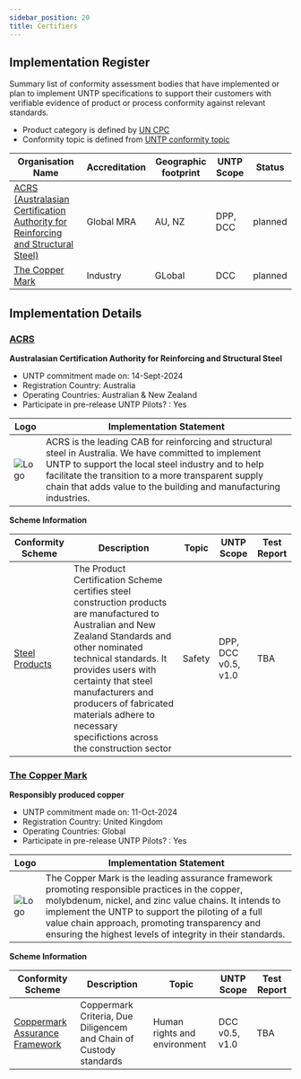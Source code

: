 ```yaml
---
sidebar_position: 20
title: Certifiers
---
```


## Implementation Register

Summary list of conformity assessment bodies that have implemented or plan to implement UNTP specifications to support their customers with verifiable evidence of product or process conformity against relevant standards. 

* Product category is defined by [UN CPC](https://unstats.un.org/unsd/classifications/Econ/cpc)
* Conformity topic is defined from [UNTP conformity topic](https://test.uncefact.org/vocabulary/untp/core/0/conformityTopicCode)


|Organisation Name |Accreditation|Geographic footprint|UNTP Scope|Status|
|--|--|--|--|--|
|[ACRS (Australasian Certification Authority for Reinforcing and Structural Steel)](#acrs)|Global MRA|AU, NZ|DPP, DCC|planned| 
|[The Copper Mark](#the-copper-mark)|Industry|GLobal|DCC|planned| 


## Implementation Details


### [ACRS](https://steelcertification.com)

**Australasian Certification Authority for Reinforcing and Structural Steel**

* UNTP commitment made on:  14-Sept-2024
* Registration Country: Australia
* Operating Countries: Australian & New Zealand
* Participate in pre-release UNTP Pilots? : Yes

|Logo|Implementation Statement|
|--|--|
|![Logo](../../implementations/steelcertification.com/logo.png) | ACRS is the leading CAB for reinforcing and structural steel in Australia. We have committed to implement UNTP to support the local steel industry and to help facilitate the transition to a more transparent supply chain that adds value to the building and manufacturing industries. |

**Scheme Information**

|Conformity Scheme|Description|Topic|UNTP Scope|Test Report|
|--|--|--|--|--|
|[Steel Products](https://steelcertification.com/sustainability-certification)|The Product Certification Scheme certifies steel construction products are manufactured to Australian and New Zealand Standards and other nominated technical standards. It provides users with certainty that steel manufacturers and producers of fabricated materials adhere to necessary specifictions across the construction sector|Safety|DPP, DCC v0.5, v1.0|TBA |

### [The Copper Mark](https://coppermark.org/)

**Responsibly produced copper**

* UNTP commitment made on:  11-Oct-2024
* Registration Country: United Kingdom
* Operating Countries: Global
* Participate in pre-release UNTP Pilots? : Yes

|Logo|Implementation Statement|
|--|--|
|![Logo](../../implementations/coppermark.org/logo.png) | The Copper Mark is the leading assurance framework promoting responsible practices in the copper, molybdenum, nickel, and zinc value chains. It intends to implement the UNTP to support the piloting of a full value chain approach, promoting transparency and ensuring the highest levels of integrity in their standards. |

**Scheme Information**

|Conformity Scheme|Description|Topic|UNTP Scope|Test Report|
|--|--|--|--|--|
|[Coppermark Assurance Framework](https://coppermark.org/standards/core-documents/)|Coppermark Criteria, Due Diligencem and Chain of Custody standards|Human rights and environment|DCC v0.5, v1.0|TBA |



